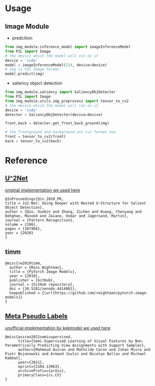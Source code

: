 # Usage
## Image Module
* predcition
```python
from img_module.inference_model import imageInferenceModel
from PIL import Image
# the device which the model will run on it
device = 'cuda'
model = imageInferenceModel(224, device=device)
# img is PIL Image format
model.predict(img)
```
* saliency object detection
```python
from img_module.saliency import SaliencyObjDetecter
from PIL import Image
from img_module.utils.img_preprocess import tensor_to_cv2
# the device which the model will run on it
device = 'cuda'
detecter = SaliencyObjDetecter(device=device)

front,back = detecter.get_front_back_ground(img)

# the frontground and background are cv2 format now
front = tensor_to_cv2(front)
back = tensor_to_cv2(back)
```
# Reference
## [U^2Net](https://github.com/xuebinqin/U-2-Net/blob/master/README.md)
[original implementation we used here](https://github.com/xuebinqin/U-2-Net)
```
@InProceedings{Qin_2020_PR,
title = {U2-Net: Going Deeper with Nested U-Structure for Salient Object Detection},
author = {Qin, Xuebin and Zhang, Zichen and Huang, Chenyang and Dehghan, Masood and Zaiane, Osmar and Jagersand, Martin},
journal = {Pattern Recognition},
volume = {106},
pages = {107404},
year = {2020}
}
```
## timm
```
@misc{rw2019timm,
  author = {Ross Wightman},
  title = {PyTorch Image Models},
  year = {2019},
  publisher = {GitHub},
  journal = {GitHub repository},
  doi = {10.5281/zenodo.4414861},
  howpublished = {\url{https://github.com/rwightman/pytorch-image-models}}
}
```
## [Meta Pseudo Labels](https://arxiv.org/abs/2003.10580)
[unofficial implementation by kekmodel we used here](https://github.com/kekmodel/MPL-pytorch)
```
@misc{assran2021semisupervised,
      title={Semi-Supervised Learning of Visual Features by Non-Parametrically Predicting View Assignments with Support Samples}, 
      author={Mahmoud Assran and Mathilde Caron and Ishan Misra and Piotr Bojanowski and Armand Joulin and Nicolas Ballas and Michael Rabbat},
      year={2021},
      eprint={2104.13963},
      archivePrefix={arXiv},
      primaryClass={cs.CV}
}
```
